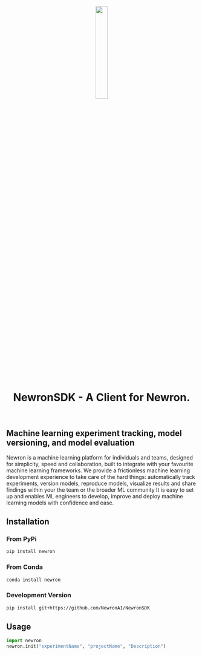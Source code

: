 <div align = "center"><img src = "https://www.newron.ai/newron-logo.svg" width=25% /></div>
<h1 align="center">
  NewronSDK - A Client for Newron.
</h1>
<br>

## Machine learning experiment tracking, model versioning, and model evaluation
Newron is a machine learning platform for individuals and teams, designed for simplicity, speed and collaboration, built to integrate with your favourite machine learning frameworks.
We provide a frictionless machine learning development experience to take care of the hard things: automatically track experiments, version models, reproduce models, visualize results and share findings within your the team or the broader ML community
It is easy to set up and enables ML engineers to develop, improve and deploy machine learning models with confidence and ease.

## Installation 

### From PyPi

```bash
pip install newron
```

### From Conda

```bash
conda install newron
```

### Development Version
```bash
pip install git+https://github.com/NewronAI/NewronSDK
```

## Usage 
```python
import newron
newron.init("experimentName", "projectName", "Description")
```